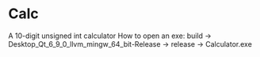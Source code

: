 # Calc
A 10-digit unsigned int calculator
How to open an exe:
 build -> Desktop_Qt_6_9_0_llvm_mingw_64_bit-Release -> release -> Calculator.exe
